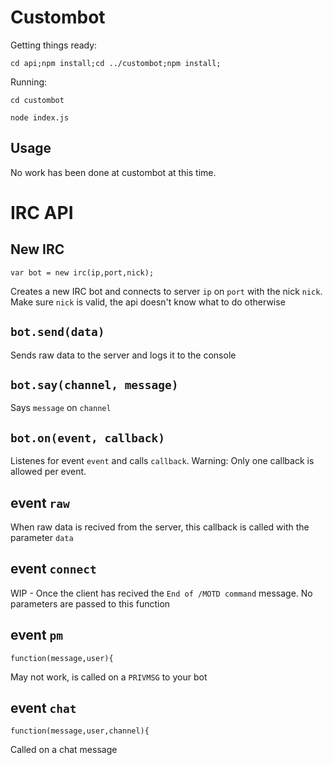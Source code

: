 # Custombot
Getting things ready:

`cd api;npm install;cd ../custombot;npm install;`

Running:

`cd custombot`

`node index.js`








## Usage
No work has been done at custombot at this time.

# IRC API

## New IRC
`var bot = new irc(ip,port,nick);`

Creates a new IRC bot and connects to server `ip` on `port` with the nick `nick`. Make sure `nick` is valid, the api doesn't know what to do otherwise

## `bot.send(data)`
Sends raw data to the server and logs it to the console

## `bot.say(channel, message)`
Says `message` on `channel`

## `bot.on(event, callback)`
Listenes for event `event` and calls `callback`. Warning: Only one callback is allowed per event.

## event `raw`
When raw data is recived from the server, this callback is called with the parameter `data`

## event `connect`
WIP - Once the client has recived the `End of /MOTD command` message. No parameters are passed to this function

## event `pm`
`function(message,user){`

May not work, is called on a `PRIVMSG` to your bot

## event `chat`
`function(message,user,channel){`

Called on a chat message